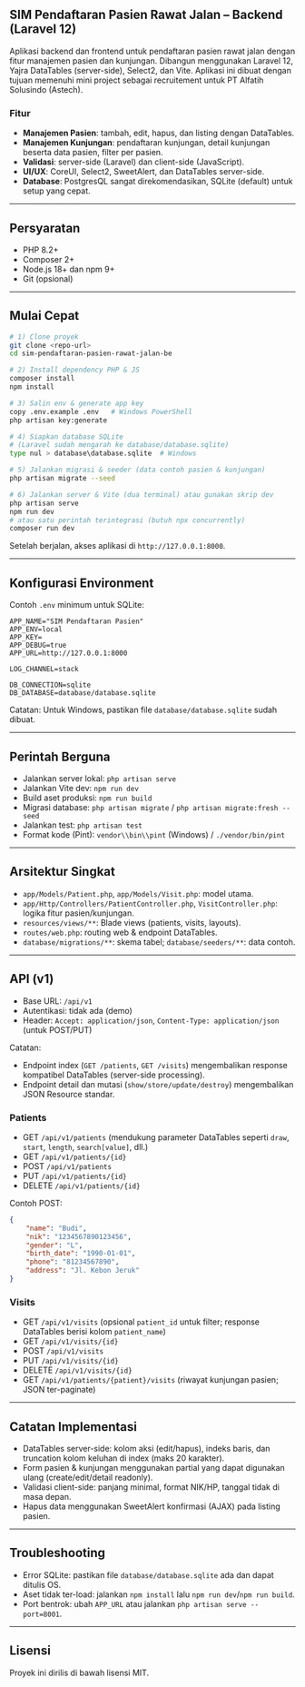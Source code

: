 ## SIM Pendaftaran Pasien Rawat Jalan – Backend (Laravel 12)

Aplikasi backend dan frontend untuk pendaftaran pasien rawat jalan dengan fitur manajemen pasien dan kunjungan. Dibangun menggunakan Laravel 12, Yajra DataTables (server-side), Select2, dan Vite. Aplikasi ini dibuat dengan tujuan memenuhi mini project sebagai recruitement untuk PT Alfatih Solusindo (Astech).

### Fitur

-   **Manajemen Pasien**: tambah, edit, hapus, dan listing dengan DataTables.
-   **Manajemen Kunjungan**: pendaftaran kunjungan, detail kunjungan beserta data pasien, filter per pasien.
-   **Validasi**: server-side (Laravel) dan client-side (JavaScript).
-   **UI/UX**: CoreUI, Select2, SweetAlert, dan DataTables server-side.
-   **Database**: PostgresQL sangat direkomendasikan, SQLite (default) untuk setup yang cepat.

---

## Persyaratan

-   PHP 8.2+
-   Composer 2+
-   Node.js 18+ dan npm 9+
-   Git (opsional)

---

## Mulai Cepat

```bash
# 1) Clone proyek
git clone <repo-url>
cd sim-pendaftaran-pasien-rawat-jalan-be

# 2) Install dependency PHP & JS
composer install
npm install

# 3) Salin env & generate app key
copy .env.example .env   # Windows PowerShell
php artisan key:generate

# 4) Siapkan database SQLite
# (Laravel sudah mengarah ke database/database.sqlite)
type nul > database\database.sqlite  # Windows

# 5) Jalankan migrasi & seeder (data contoh pasien & kunjungan)
php artisan migrate --seed

# 6) Jalankan server & Vite (dua terminal) atau gunakan skrip dev
php artisan serve
npm run dev
# atau satu perintah terintegrasi (butuh npx concurrently)
composer run dev
```

Setelah berjalan, akses aplikasi di `http://127.0.0.1:8000`.

---

## Konfigurasi Environment

Contoh `.env` minimum untuk SQLite:

```env
APP_NAME="SIM Pendaftaran Pasien"
APP_ENV=local
APP_KEY=
APP_DEBUG=true
APP_URL=http://127.0.0.1:8000

LOG_CHANNEL=stack

DB_CONNECTION=sqlite
DB_DATABASE=database/database.sqlite
```

Catatan: Untuk Windows, pastikan file `database/database.sqlite` sudah dibuat.

---

## Perintah Berguna

-   Jalankan server lokal: `php artisan serve`
-   Jalankan Vite dev: `npm run dev`
-   Build aset produksi: `npm run build`
-   Migrasi database: `php artisan migrate` / `php artisan migrate:fresh --seed`
-   Jalankan test: `php artisan test`
-   Format kode (Pint): `vendor\\bin\\pint` (Windows) / `./vendor/bin/pint`

---

## Arsitektur Singkat

-   `app/Models/Patient.php`, `app/Models/Visit.php`: model utama.
-   `app/Http/Controllers/PatientController.php`, `VisitController.php`: logika fitur pasien/kunjungan.
-   `resources/views/**`: Blade views (patients, visits, layouts).
-   `routes/web.php`: routing web & endpoint DataTables.
-   `database/migrations/**`: skema tabel; `database/seeders/**`: data contoh.

---

## API (v1)

-   Base URL: `/api/v1`
-   Autentikasi: tidak ada (demo)
-   Header: `Accept: application/json`, `Content-Type: application/json` (untuk POST/PUT)

Catatan:

-   Endpoint index (`GET /patients`, `GET /visits`) mengembalikan response kompatibel DataTables (server-side processing).
-   Endpoint detail dan mutasi (`show/store/update/destroy`) mengembalikan JSON Resource standar.

### Patients

-   GET `/api/v1/patients` (mendukung parameter DataTables seperti `draw`, `start`, `length`, `search[value]`, dll.)
-   GET `/api/v1/patients/{id}`
-   POST `/api/v1/patients`
-   PUT `/api/v1/patients/{id}`
-   DELETE `/api/v1/patients/{id}`

Contoh POST:

```json
{
    "name": "Budi",
    "nik": "1234567890123456",
    "gender": "L",
    "birth_date": "1990-01-01",
    "phone": "81234567890",
    "address": "Jl. Kebon Jeruk"
}
```

### Visits

-   GET `/api/v1/visits` (opsional `patient_id` untuk filter; response DataTables berisi kolom `patient_name`)
-   GET `/api/v1/visits/{id}`
-   POST `/api/v1/visits`
-   PUT `/api/v1/visits/{id}`
-   DELETE `/api/v1/visits/{id}`
-   GET `/api/v1/patients/{patient}/visits` (riwayat kunjungan pasien; JSON ter-paginate)

---

## Catatan Implementasi

-   DataTables server-side: kolom aksi (edit/hapus), indeks baris, dan truncation kolom keluhan di index (maks 20 karakter).
-   Form pasien & kunjungan menggunakan partial yang dapat digunakan ulang (create/edit/detail readonly).
-   Validasi client-side: panjang minimal, format NIK/HP, tanggal tidak di masa depan.
-   Hapus data menggunakan SweetAlert konfirmasi (AJAX) pada listing pasien.

---

## Troubleshooting

-   Error SQLite: pastikan file `database/database.sqlite` ada dan dapat ditulis OS.
-   Aset tidak ter-load: jalankan `npm install` lalu `npm run dev`/`npm run build`.
-   Port bentrok: ubah `APP_URL` atau jalankan `php artisan serve --port=8001`.

---

## Lisensi

Proyek ini dirilis di bawah lisensi MIT.
